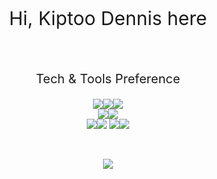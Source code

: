 <div align="center">
<p style="font-size:30px" > Hi, Kiptoo Dennis here </p>

<br>

<p style="font-size:20px"> Tech & Tools Preference </p>


<img src ="https://img.shields.io/badge/Python-14354C?style=for-the-badge&logo=python&logoColor=white"><img src ="https://img.shields.io/badge/Flask-000000?style=for-the-badge&logo=flask&logoColor=white"><img src="https://img.shields.io/badge/Ubuntu-E95420?style=for-the-badge&logo=ubuntu&logoColor=white"> <br>
<img src = "https://img.shields.io/badge/-HTML5-E34F26?style=flat&logo=html5&logoColor=white"><img src="https://img.shields.io/badge/-JavaScript-eed718?style=flat&logo=javascript&logoColor=ffffff"><br>
<img src="http://img.shields.io/badge/-Git-F1502F?style=flat&logo=git&logoColor=FFFFFF"><img src="http://img.shields.io/badge/-Github-000000?style=flat&logo=github&logoColor=FFFFFF">
<img src="http://img.shields.io/badge/-VS%20Code-007ACC?style=flat&logo=visual%20studio%20code&logoColor=white"><img src="https://img.shields.io/badge/-SQL-000000?style=flat&logo=postgresql&logoColor=white">
</div>
<br>

<p align="center">
  <img src ="https://github-readme-stats.vercel.app/api?username=demuk&show_icons=true&count_private=true&theme=darcula&hide_border=true&hide=issues,contribs&bg_color=00000000">
</p>